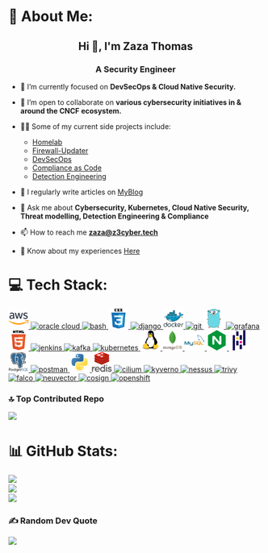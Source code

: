# 💫 About Me:
<h2 align="center">Hi 👋, I'm Zaza Thomas</h1>
<h3 align="center">A Security Engineer</h3>

- 🔭 I’m currently focused on **DevSecOps & Cloud Native Security.**

- 👯 I’m open to collaborate on **various cybersecurity initiatives in & around the CNCF ecosystem.**

- 👨‍💻 Some of my current side projects include:
  - [Homelab](https://github.com/zazathomas/Homelab)
  - [Firewall-Updater](https://github.com/zazathomas/firewall-updater)
  - [DevSecOps](https://github.com/zazathomas/Jenkins-for-DevSecOps)
  - [Compliance as Code](https://github.com/zazathomas/compliance-as-code)
  - [Detection Engineering](https://github.com/zazathomas/Detection-Engineering)

- 📝 I regularly write articles on [MyBlog](https://zazathomas.github.io/Security-Engineering-Diaries/)

- 💬 Ask me about **Cybersecurity, Kubernetes, Cloud Native Security, Threat modelling, Detection Engineering & Compliance**

- 📫 How to reach me **zaza@z3cyber.tech**

- 📄 Know about my experiences [Here](https://www.linkedin.com/in/zazathomas/)


# 💻 Tech Stack:
<p align="left"> 
  <a href="https://aws.amazon.com" target="_blank" rel="noreferrer"> 
    <img src="https://raw.githubusercontent.com/devicons/devicon/master/icons/amazonwebservices/amazonwebservices-original-wordmark.svg" alt="aws" width="40" height="40"/> 
  </a> 
  <a href="https://www.oracle.com/cloud/" target="_blank" rel="noreferrer"> 
    <img src="https://www.vectorlogo.zone/logos/oracle/oracle-icon.svg" alt="oracle cloud" width="40" height="40"/> 
  </a> 
  <a href="https://www.gnu.org/software/bash/" target="_blank" rel="noreferrer"> 
    <img src="https://www.vectorlogo.zone/logos/gnu_bash/gnu_bash-icon.svg" alt="bash" width="40" height="40"/> 
  </a> 
  <a href="https://www.w3schools.com/css/" target="_blank" rel="noreferrer"> 
    <img src="https://raw.githubusercontent.com/devicons/devicon/master/icons/css3/css3-original-wordmark.svg" alt="css3" width="40" height="40"/> 
  </a> 
  <a href="https://www.djangoproject.com/" target="_blank" rel="noreferrer"> 
    <img src="https://cdn.worldvectorlogo.com/logos/django.svg" alt="django" width="40" height="40"/> 
  </a> 
  <a href="https://www.docker.com/" target="_blank" rel="noreferrer"> 
    <img src="https://raw.githubusercontent.com/devicons/devicon/master/icons/docker/docker-original-wordmark.svg" alt="docker" width="40" height="40"/> 
  </a> 
  <a href="https://git-scm.com/" target="_blank" rel="noreferrer"> 
    <img src="https://www.vectorlogo.zone/logos/git-scm/git-scm-icon.svg" alt="git" width="40" height="40"/> 
  </a> 
  <a href="https://golang.org" target="_blank" rel="noreferrer"> 
    <img src="https://raw.githubusercontent.com/devicons/devicon/master/icons/go/go-original.svg" alt="go" width="40" height="40"/> 
  </a> 
  <a href="https://grafana.com" target="_blank" rel="noreferrer"> 
    <img src="https://www.vectorlogo.zone/logos/grafana/grafana-icon.svg" alt="grafana" width="40" height="40"/> 
  </a> 
  <a href="https://www.w3.org/html/" target="_blank" rel="noreferrer"> 
    <img src="https://raw.githubusercontent.com/devicons/devicon/master/icons/html5/html5-original-wordmark.svg" alt="html5" width="40" height="40"/> 
  </a> 
  <a href="https://www.jenkins.io" target="_blank" rel="noreferrer"> 
    <img src="https://www.vectorlogo.zone/logos/jenkins/jenkins-icon.svg" alt="jenkins" width="40" height="40"/> 
  </a> 
  <a href="https://kafka.apache.org/" target="_blank" rel="noreferrer"> 
    <img src="https://www.vectorlogo.zone/logos/apache_kafka/apache_kafka-icon.svg" alt="kafka" width="40" height="40"/> 
  </a> 
  <a href="https://kubernetes.io" target="_blank" rel="noreferrer"> 
    <img src="https://www.vectorlogo.zone/logos/kubernetes/kubernetes-icon.svg" alt="kubernetes" width="40" height="40"/> 
  </a> 
  <a href="https://www.linux.org/" target="_blank" rel="noreferrer"> 
    <img src="https://raw.githubusercontent.com/devicons/devicon/master/icons/linux/linux-original.svg" alt="linux" width="40" height="40"/> 
  </a> 
  <a href="https://www.mongodb.com/" target="_blank" rel="noreferrer"> 
    <img src="https://raw.githubusercontent.com/devicons/devicon/master/icons/mongodb/mongodb-original-wordmark.svg" alt="mongodb" width="40" height="40"/> 
  </a> 
  <a href="https://www.mysql.com/" target="_blank" rel="noreferrer"> 
    <img src="https://raw.githubusercontent.com/devicons/devicon/master/icons/mysql/mysql-original-wordmark.svg" alt="mysql" width="40" height="40"/> 
  </a> 
  <a href="https://www.nginx.com" target="_blank" rel="noreferrer"> 
    <img src="https://raw.githubusercontent.com/devicons/devicon/master/icons/nginx/nginx-original.svg" alt="nginx" width="40" height="40"/> 
  </a> 
  <a href="https://pandas.pydata.org/" target="_blank" rel="noreferrer"> 
    <img src="https://raw.githubusercontent.com/devicons/devicon/2ae2a900d2f041da66e950e4d48052658d850630/icons/pandas/pandas-original.svg" alt="pandas" width="40" height="40"/> 
  </a> 
  <a href="https://www.postgresql.org" target="_blank" rel="noreferrer"> 
    <img src="https://raw.githubusercontent.com/devicons/devicon/master/icons/postgresql/postgresql-original-wordmark.svg" alt="postgresql" width="40" height="40"/> 
  </a> 
  <a href="https://postman.com" target="_blank" rel="noreferrer"> 
    <img src="https://www.vectorlogo.zone/logos/getpostman/getpostman-icon.svg" alt="postman" width="40" height="40"/> 
  </a> 
  <a href="https://www.python.org" target="_blank" rel="noreferrer"> 
    <img src="https://raw.githubusercontent.com/devicons/devicon/master/icons/python/python-original.svg" alt="python" width="40" height="40"/> 
  </a> 
  <a href="https://redis.io" target="_blank" rel="noreferrer"> 
    <img src="https://raw.githubusercontent.com/devicons/devicon/master/icons/redis/redis-original-wordmark.svg" alt="redis" width="40" height="40"/> 
  </a> 
  <a href="https://cilium.io/" target="_blank" rel="noreferrer"> 
    <img src="https://www.vectorlogo.zone/logos/ciliumio/ciliumio-icon.svg" alt="cilium" width="40" height="40"/> 
  </a> 
  <a href="https://kyverno.io/" target="_blank" rel="noreferrer"> 
    <img src="https://github.com/user-attachments/assets/5a2573d3-957e-4015-a093-6adbdf3c641e" alt="kyverno" width="40" height="40"/> 
  </a> 

  <a href="https://www.tenable.com/products/nessus" target="_blank" rel="noreferrer"> 
    <img src="https://github.com/user-attachments/assets/ec269d4a-aaed-451b-ba1a-6d5a7ac216ce" alt="nessus" width="40" height="40"/> 
  </a>

  <a href="https://aquasecurity.github.io/trivy/" target="_blank" rel="noreferrer"> 
    <img src="https://github.com/user-attachments/assets/7be4bc7e-2f32-4c5e-8f18-a86c961fc64e" alt="trivy" width="40" height="40"/> 
  </a> 
  <a href="https://falco.org/" target="_blank" rel="noreferrer"> 
    <img src="https://github.com/user-attachments/assets/18aefee3-0104-4202-9670-5753061ea135" alt="falco" width="40" height="40"/> 
  </a> 
  <a href="https://neuvector.com/" target="_blank" rel="noreferrer"> 
    <img src="https://github.com/user-attachments/assets/82d2c080-b3bf-41ac-97be-531c4b8f4ccd" alt="neuvector" width="40" height="40"/> 
  </a> 
  <a href="https://sigstore.dev/cosign/" target="_blank" rel="noreferrer"> 
    <img src="https://github.com/user-attachments/assets/ed9bbd6f-0f29-4bfe-9e91-6ca900a5e01d" alt="cosign" width="40" height="40"/> 
  </a> 
  <a href="https://www.redhat.com/en/technologies/cloud-computing/openshift" target="_blank" rel="noreferrer"> 
    <img src="https://www.vectorlogo.zone/logos/openshift/openshift-icon.svg" alt="openshift" width="40" height="40"/> 
  </a> 
</p>

### 🔝 Top Contributed Repo
![](https://github-contributor-stats.vercel.app/api?username=zazathomas&limit=5&theme=dark&combine_all_yearly_contributions=true)

# 📊 GitHub Stats:
![](https://github-readme-stats.vercel.app/api?username=zazathomas&theme=dark&hide_border=false&include_all_commits=false&count_private=false)<br/>
![](https://github-readme-streak-stats.herokuapp.com/?user=zazathomas&theme=dark&hide_border=false)<br/>
![](https://github-readme-stats.vercel.app/api/top-langs/?username=zazathomas&theme=dark&hide_border=false&include_all_commits=false&count_private=false&layout=compact)

### ✍️ Random Dev Quote
![](https://quotes-github-readme.vercel.app/api?type=horizontal&theme=radical)

<!-- Proudly created with GPRM ( https://gprm.itsvg.in ) -->
